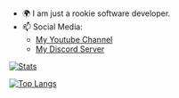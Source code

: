 - :earth_africa: I am just a rookie software developer.
- 📫 Social Media:
  - [My Youtube Channel](https://www.youtube.com/c/androcyber/)
  - [My Discord Server](https://discord.com/invite/34p9Dg28wy)

[![Stats](https://github-readme-stats.vercel.app/api?username=androcyberofficial&count_private=true&show_icons=true&theme=radical&hide_rank=false)](https://github.com/anuraghazra/github-readme-stats)

[![Top Langs](https://github-readme-stats.vercel.app/api/top-langs/?username=anuraghazra)](https://github.com/anuraghazra/github-readme-stats)
